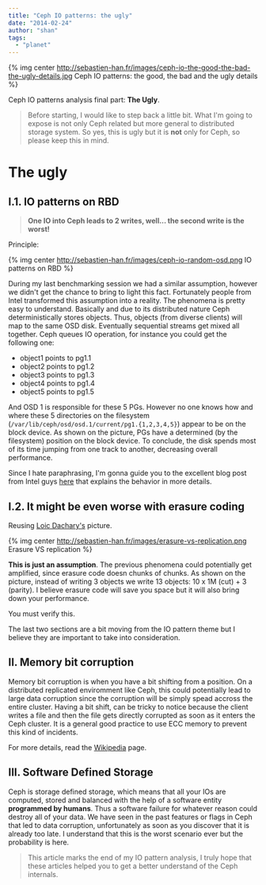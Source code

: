 ```yaml
---
title: "Ceph IO patterns: the ugly"
date: "2014-02-24"
author: "shan"
tags: 
  - "planet"
---
```


{% img center http://sebastien-han.fr/images/ceph-io-the-good-the-bad-the-ugly-details.jpg Ceph IO patterns: the good, the bad and the ugly details %}

Ceph IO patterns analysis final part: **The Ugly**.

  

> Before starting, I would like to step back a little bit. What I'm going to expose is not only Ceph related but more general to distributed storage system. So yes, this is ugly but it is **not** only for Ceph, so please keep this in mind.

  

# The ugly

## I.1. IO patterns on RBD

  

> **One IO into Ceph leads to 2 writes, well... the second write is the worst!**

  

Principle:

{% img center http://sebastien-han.fr/images/ceph-io-random-osd.png IO patterns on RBD %}

During my last benchmarking session we had a similar assumption, however we didn't get the chance to bring to light this fact. Fortunately people from Intel transformed this assumption into a reality. The phenomena is pretty easy to understand. Basically and due to its distributed nature Ceph deterministically stores objects. Thus, objects (from diverse clients) will map to the same OSD disk. Eventually sequential streams get mixed all together. Ceph queues IO operation, for instance you could get the following one:

- object1 points to pg1.1
- object2 points to pg1.2
- object3 points to pg1.3
- object4 points to pg1.4
- object5 points to pg1.5

And OSD 1 is responsible for these 5 PGs. However no one knows how and where these 5 directories on the filesystem (`/var/lib/ceph/osd/osd.1/current/pg1.{1,2,3,4,5}`) appear to be on the block device. As shown on the picture, PGs have a determined (by the filesystem) position on the block device. To conclude, the disk spends most of its time jumping from one track to another, decreasing overall performance.

Since I hate paraphrasing, I'm gonna guide you to the excellent blog post from Intel guys [here](http://software.intel.com/en-us/blogs/2013/11/20/measure-ceph-rbd-performance-in-a-quantitative-way-part-ii) that explains the behavior in more details.

  

## I.2. It might be even worse with erasure coding

Reusing [Loic Dachary's](http://dachary.org/?p=2171) picture.

{% img center http://sebastien-han.fr/images/erasure-vs-replication.png Erasure VS replication %}

**This is just an assumption**. The previous phenomena could potentially get amplified, since erasure code doesn chunks of chunks. As shown on the picture, instead of writing 3 objects we write 13 objects: 10 x 1M (cut) + 3 (parity). I believe erasure code will save you space but it will also bring down your performance.

You must verify this.

  

The last two sections are a bit moving from the IO pattern theme but I believe they are important to take into consideration.

## II. Memory bit corruption

Memory bit corruption is when you have a bit shifting from a position. On a distributed replicated enviromment like Ceph, this could potentially lead to large data corruption since the corruption will be simply spead accross the entire cluster. Having a bit shift, can be tricky to notice because the client writes a file and then the file gets directly corrupted as soon as it enters the Ceph cluster. It is a general good practice to use ECC memory to prevent this kind of incidents.

For more details, read the [Wikipedia](http://en.wikipedia.org/wiki/ECC_memory#Problem_background) page.

  

## III. Software Defined Storage

Ceph is storage defined storage, which means that all your IOs are computed, stored and balanced with the help of a software entity **programmed by humans**. Thus a software failure for whatever reason could destroy all of your data. We have seen in the past features or flags in Ceph that led to data corruption, unfortunately as soon as you discover that it is already too late. I understand that this is the worst scenario ever but the probability is here.

  

> This article marks the end of my IO pattern analysis, I truly hope that these articles helped you to get a better understand of the Ceph internals.
